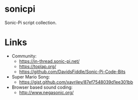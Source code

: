 # sonicpi
Sonic-Pi script collection.


# Links

- Community: 
    - https://in-thread.sonic-pi.net/
    - https://toplap.org/
    - https://github.com/DavidsFiddle/Sonic-Pi-Code-Bits
- Super Mario Song: 
    - https://gist.github.com/xavriley/87ef7548039d1ee301bb
- Browser based sound coding:
    - http://www.negasonic.org/   



